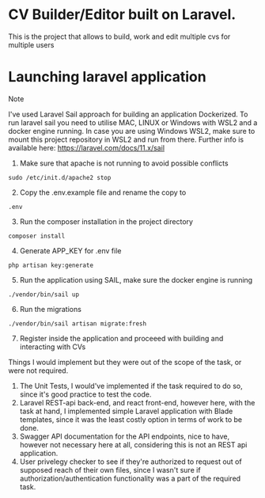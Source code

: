 # CV Builder/Editor built on Laravel.

This is the project that allows to build, work and edit multiple cvs for multiple users
# Launching laravel application

> [!NOTE]
> I've used Laravel Sail approach for building an application Dockerized.
> To run laravel sail you need to utilise MAC, LINUX or Windows with WSL2 and a docker engine running.
> In case you are using Windows WSL2, make sure to mount this project repository in WSL2 and run from there.
> Further info is available here: https://laravel.com/docs/11.x/sail

1) Make sure that apache is not running to avoid possible conflicts

```
sudo /etc/init.d/apache2 stop
```
2) Copy the .env.example file and rename the copy to 
```
.env
```

3) Run the composer installation in the project directory

```
composer install
```

4) Generate APP_KEY for .env file

```
php artisan key:generate
```


5) Run the application using SAIL, make sure the docker engine is running

```
./vendor/bin/sail up
```

6) Run the migrations
```
./vendor/bin/sail artisan migrate:fresh
```

7) Register inside the application and proceeed with building and interacting with CVs

Things I would implement but they were out of the scope of the task, or were not required.
1) The Unit Tests, I would've implemented if the task required to do so, since it's good practice to test the code.
2) Laravel REST-api back-end, and react front-end, however here, with the task at hand, I implemented simple Laravel application with Blade templates, since it was the least costly option in terms of work to be done.
3) Swagger API documentation for the API endpoints, nice to have, however not necessary here at all, considering this is not an REST api application.
4) User privelegy checker to see if they're authorized to request out of supposed reach of their own files, since I wasn't sure if authorization/authentication functionality was a part of the required task. 